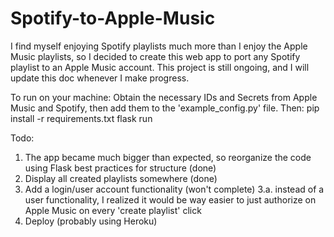 # Spotify-to-Apple-Music

I find myself enjoying Spotify playlists much more than I enjoy the Apple Music playlists, so I decided to create this web app to port any
Spotify playlist to an Apple Music account. This project is still ongoing, and I will update this doc whenever I make progress.

To run on your machine:
Obtain the necessary IDs and Secrets from Apple Music and Spotify, then add them to the 'example_config.py' file. Then:
    pip install -r requirements.txt
    flask run



Todo:
1. The app became much bigger than expected, so reorganize the code using Flask best practices for structure (done)
2. Display all created playlists somewhere (done)
3. Add a login/user account functionality (won't complete)
    3.a. instead of a user functionality, I realized it would be way easier
    to just authorize on Apple Music on every 'create playlist' click
4. Deploy (probably using Heroku)
